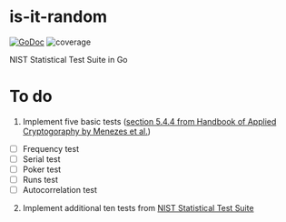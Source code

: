 # is-it-random

[![GoDoc](https://godoc.org/github.com/tscholl2/isitrandom?status.svg)](https://godoc.org/github.com/tscholl2/isitrandom)
![coverage](https://img.shields.io/badge/coverage-72%25-yellow.svg)

NIST Statistical Test Suite in Go

# To do

1. Implement five basic tests ([section 5.4.4 from Handbook of Applied Cryptogoraphy by Menezes et al.](http://cacr.uwaterloo.ca/hac/about/chap5.pdf))

  - [ ] Frequency test
  - [ ] Serial test
  - [ ] Poker test
  - [ ] Runs test
  - [ ] Autocorrelation test

2. Implement additional ten tests from [NIST Statistical Test Suite](https://arxiv.org/pdf/1609.01389v1.pdf)
